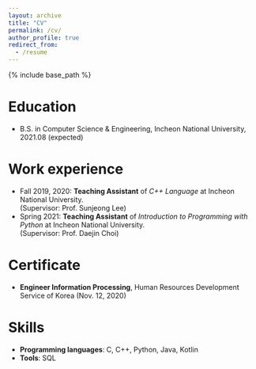 ```yaml
---
layout: archive
title: "CV"
permalink: /cv/
author_profile: true
redirect_from:
  - /resume
---
```


{% include base_path %}

Education
======
* B.S. in Computer Science & Engineering, Incheon National University, 2021.08 (expected)

Work experience
======
* Fall 2019, 2020: **Teaching Assistant** of *C++ Language* at Incheon National University.  
(Supervisor: Prof. Sunjeong Lee)
* Spring 2021: **Teaching Assistant** of *Introduction to Programming with Python* at Incheon National University.  
(Supervisor: Prof. Daejin Choi)

Certificate
======
* **Engineer Information Processing**, Human Resources Development Service of Korea (Nov. 12, 2020)

Skills
======
* **Programming languages**: C, C++, Python, Java, Kotlin
* **Tools**: SQL

<!--
Publications
======
  <ul>{% for post in site.publications %}
    {% include archive-single-cv.html %}
  {% endfor %}</ul>

 
Talks
======
  <ul>{% for post in site.talks %}
    {% include archive-single-talk-cv.html %}
  {% endfor %}</ul>
  
Teaching
======
  <ul>{% for post in site.teaching %}
    {% include archive-single-cv.html %}
  {% endfor %}</ul>
  
Service and leadership
======
* Currently signed in to 43 different slack teams
--> 